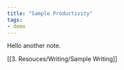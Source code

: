 ```yaml
---
title: "Sample Productivity"
tags:
- demo
---
```


Hello another note.

[[3. Resouces/Writing/Sample Writing]]